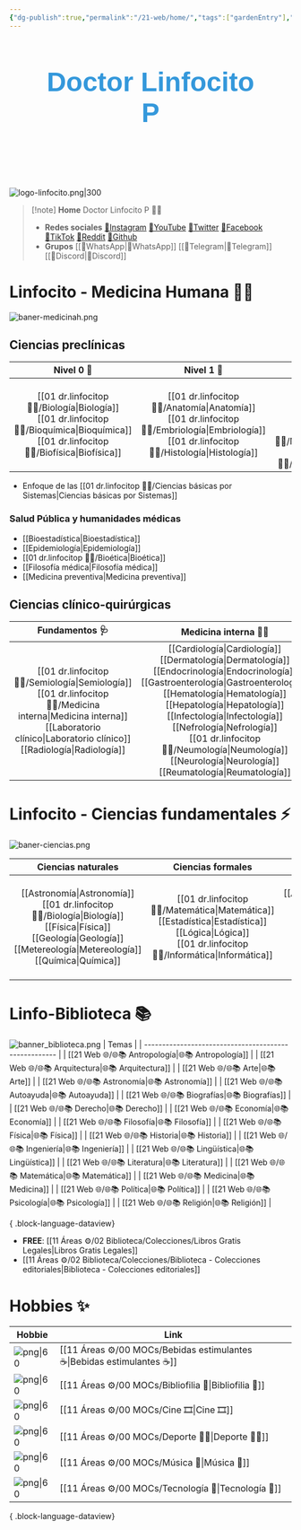 ```yaml
---
{"dg-publish":true,"permalink":"/21-web/home/","tags":["gardenEntry"],"noteIcon":""}
---
```


   <header style="text-align: center; color: #3498db; padding: 50px;"> <font face="Helvetica, Arial, sans-serif" size="10" color="#3498db"> <b>Doctor Linfocito P</b> </font> </header>  
   
   ![logo-linfocito.png|300](/img/user/01%20dr.linfocitop%20%F0%9F%91%A8%E2%80%8D%E2%9A%95%EF%B8%8F/%F0%9F%92%BE%20Adjuntos/logo-linfocito.png)

>[!note] **Home** Doctor Linfocito P 👨‍⚕️
> - **Redes sociales**
>	[🔗Instagram](https://www.instagram.com/dr.linfocitop/) [🔗YouTube](https://www.youtube.com/@dr.linfocitop) [🔗Twitter](https://twitter.com/drlinfocitop) [🔗Facebook](https://www.facebook.com/profile.php?id=100092210299968&sk) [🔗TikTok](https://www.tiktok.com/@dr.linfocitop) [🔗Reddit](https://www.reddit.com/user/dr_linfocitop) [🔗Github](https://github.com/drlinfocitop) 
>- **Grupos**
>	[[🔗WhatsApp\|🔗WhatsApp]] [[🔗Telegram\|🔗Telegram]] [[🔗Discord\|🔗Discord]] 

# Linfocito - Medicina Humana 👨‍⚕️
![baner-medicinah.png](/img/user/21%20Web%20%F0%9F%8C%90/%F0%9F%92%BE%20Adjuntos/baner-medicinah.png)
## Ciencias preclínicas
|                     Nivel 0 🥚                      |                      Nivel 1 🐣                       |                                   Nivel 2 🐤                                    |                                   Nivel 3 🦅                                    |
|:---------------------------------------------------:|:-----------------------------------------------------:|:-------------------------------------------------------------------------------:|:-------------------------------------------------------------------------------:|
| [[01 dr.linfocitop 👨‍⚕️/Biología\|Biología]] <br> [[01 dr.linfocitop 👨‍⚕️/Bioquímica\|Bioquímica]] <br> [[01 dr.linfocitop 👨‍⚕️/Biofísica\|Biofísica]] | [[01 dr.linfocitop 👨‍⚕️/Anatomía\|Anatomía]] <br> [[01 dr.linfocitop 👨‍⚕️/Embriología\|Embriología]] <br> [[01 dr.linfocitop 👨‍⚕️/Histología\|Histología]] | [[01 dr.linfocitop 👨‍⚕️/Fisiología\|Fisiología]] <br> [[01 dr.linfocitop 👨‍⚕️/Patología\|Patología]] <br> [[01 dr.linfocitop 👨‍⚕️/Microbiología\|Microbiología]] <br> [[01 dr.linfocitop 👨‍⚕️/Parasitología\|Parasitología]] | [[Fisiopatología\|Fisiopatología]] <br> [[01 dr.linfocitop 👨‍⚕️/Farmacología\|Farmacología]] <br> [[Inmunología\|Inmunología]] <br> [[01 dr.linfocitop 👨‍⚕️/Genética\|Genética]] |

- Enfoque de las [[01 dr.linfocitop 👨‍⚕️/Ciencias básicas por Sistemas\|Ciencias básicas por Sistemas]]
### Salud Pública y humanidades médicas
- [[Bioestadística\|Bioestadística]]
- [[Epidemiología\|Epidemiología]]
- [[01 dr.linfocitop 👨‍⚕️/Bioética\|Bioética]]
- [[Filosofía médica\|Filosofía médica]]
- [[Medicina preventiva\|Medicina preventiva]]
## Ciencias clínico-quirúrgicas
|                                      Fundamentos 🩺                                       |                                                                                                           Medicina interna 👨‍⚕️                                                                                                           |                                                                                     Especialidades 🏥                                                                                      |                                                  Fundamentos de cirugía                                                  |                                                                                                        Especialidades en Cirugía                                                                                                        |
|:-----------------------------------------------------------------------------------------:|:------------------------------------------------------------------------------------------------------------------------------------------------------------------------------------------------------------------------------------------:|:------------------------------------------------------------------------------------------------------------------------------------------------------------------------------------------:|:------------------------------------------------------------------------------------------------------------------------:|:---------------------------------------------------------------------------------------------------------------------------------------------------------------------------------------------------------------------------------------:|
| [[01 dr.linfocitop 👨‍⚕️/Semiología\|Semiología]] <br> [[01 dr.linfocitop 👨‍⚕️/Medicina interna\|Medicina interna]] <br> [[Laboratorio clínico\|Laboratorio clínico]] <br> [[Radiología\|Radiología]] | [[Cardiología\|Cardiología]] <br> [[Dermatología\|Dermatología]] <br> [[Endocrinología\|Endocrinología]] <br> [[Gastroenterología\|Gastroenterología]] <br> [[Hematología\|Hematología]] <br> [[Hepatología\|Hepatología]] <br> [[Infectología\|Infectología]] <br> [[Nefrología\|Nefrología]] <br> [[01 dr.linfocitop 👨‍⚕️/Neumología\|Neumología]] <br> [[Neurología\|Neurología]] <br> [[Reumatología\|Reumatología]] | Medicina Interna: <br>[[Urgentología\|Urgentología]] <br> [[Alergología\|Alergología]] <br>[[Geriatría\|Geriatría]] <br> [[Psiquiatría\|Psiquiatría]]<br>Salud de la mujer y del niño:<br>[[Ginecología\|Ginecología]]<br>[[Obstetricia\|Obstetricia]]<br>[[Pediatría\|Pediatría]] | [[Técnica quirúrgica\|Técnica quirúrgica]] <br> [[Anestesiología\|Anestesiología]] <br> [[Cirugía general\|Cirugía general]] <br> [[Cirugía plástica\|Cirugía plástica]] <br> [[Traumatología\|Traumatología]] | [[Cirugía cardiovascular\|Cirugía cardiovascular]] <br> [[Cirugía de cabeza y cuello\|Cirugía de cabeza y cuello]] <br> [[Cirugía general\|Cirugía general]] <br> [[Cirugía plástica\|Cirugía plástica]] <br> [[Cirugía torácica\|Cirugía torácica]] <br> [[Neurocirugía\|Neurocirugía]] <br> [[Oftalmología\|Oftalmología]] <br> [[Otorrinolaringología\|Otorrinolaringología]] <br> [[Urología\|Urología]] |
# Linfocito - Ciencias fundamentales ⚡ 
![baner-ciencias.png](/img/user/21%20Web%20%F0%9F%8C%90/%F0%9F%92%BE%20Adjuntos/baner-ciencias.png)

|                                                     Ciencias naturales                                                     |                               Ciencias formales                               |                                                                       Humanidades puras                                                                        |                                Humanidades mixtas                                 |
|:--------------------------------------------------------------------------------------------------------------------------:|:-----------------------------------------------------------------------------:|:-----------------------------------------------------------------------------------------------------------------------------------------------------------------------:|:------------------------------------------------------------------------------------------:|
| [[Astronomía\|Astronomía]] <br> [[01 dr.linfocitop 👨‍⚕️/Biología\|Biología]] <br> [[Física\|Física]] <br> [[Geología\|Geología]] <br> [[Metereología\|Metereología]] <br> [[Química\|Química]] | [[01 dr.linfocitop 👨‍⚕️/Matemática\|Matemática]] <br> [[Estadística\|Estadística]] <br> [[Lógica\|Lógica]] <br> [[01 dr.linfocitop 👨‍⚕️/Informática\|Informática]] <br> | [[Antropología\|Antropología]] <br> [[Derecho\|Derecho]] <br> [[Filosofía\|Filosofía]] <br> [[Filología\|Filología]] <br> [[Historia\|Historia]] <br> [[Sociología\|Sociología]] <br> [[Politología\|Politología]] | [[Arqueología\|Arqueología]] <br> [[Ciencias de la comunicación\|Ciencias de la comunicación]] <br> [[Demografía\|Demografía]] <br> [[Economía\|Economía]] <br> [[Geografía\|Geografía]] <br> [[Pedagogía\|Pedagogía]] <br> [[Psicología\|Psicología]] |
# Linfo-Biblioteca 📚
![banner_biblioteca.png](/img/user/21%20Web%20%F0%9F%8C%90/%F0%9F%92%BE%20Adjuntos/banner_biblioteca.png)
| Temas                                                 |
| ----------------------------------------------------- |
| [[21 Web 🌐/🌐📚 Antropología\|🌐📚 Antropología]] |
| [[21 Web 🌐/🌐📚 Arquitectura\|🌐📚 Arquitectura]] |
| [[21 Web 🌐/🌐📚 Arte\|🌐📚 Arte]]                 |
| [[21 Web 🌐/🌐📚 Astronomía\|🌐📚 Astronomía]]     |
| [[21 Web 🌐/🌐📚 Autoayuda\|🌐📚 Autoayuda]]       |
| [[21 Web 🌐/🌐📚 Biografías\|🌐📚 Biografías]]     |
| [[21 Web 🌐/🌐📚 Derecho\|🌐📚 Derecho]]           |
| [[21 Web 🌐/🌐📚 Economía\|🌐📚 Economía]]         |
| [[21 Web 🌐/🌐📚 Filosofía\|🌐📚 Filosofía]]       |
| [[21 Web 🌐/🌐📚 Física\|🌐📚 Física]]             |
| [[21 Web 🌐/🌐📚 Historia\|🌐📚 Historia]]         |
| [[21 Web 🌐/🌐📚 Ingeniería\|🌐📚 Ingeniería]]     |
| [[21 Web 🌐/🌐📚 Lingüística\|🌐📚 Lingüística]]   |
| [[21 Web 🌐/🌐📚 Literatura\|🌐📚 Literatura]]     |
| [[21 Web 🌐/🌐📚 Matemática\|🌐📚 Matemática]]     |
| [[21 Web 🌐/🌐📚 Medicina\|🌐📚 Medicina]]         |
| [[21 Web 🌐/🌐📚 Política\|🌐📚 Política]]         |
| [[21 Web 🌐/🌐📚 Psicología\|🌐📚 Psicología]]     |
| [[21 Web 🌐/🌐📚 Religión\|🌐📚 Religión]]         |

{ .block-language-dataview}
- **FREE**: [[11 Áreas ⚙/02 Biblioteca/Colecciones/Libros Gratis Legales\|Libros Gratis Legales]]
- [[11 Áreas ⚙/02 Biblioteca/Colecciones/Biblioteca - Colecciones editoriales\|Biblioteca - Colecciones editoriales]]
# Hobbies ✨
| Hobbie                                                                         | Link                                                                     |
| ------------------------------------------------------------------------------ | ------------------------------------------------------------------------ |
| ![png\|60](https://drlinfocitop.netlify.app/img/optimized/gL-3_J8EN7-700.webp) | [[11 Áreas ⚙/00 MOCs/Bebidas estimulantes ☕\|Bebidas estimulantes ☕]] |
| ![png\|60](https://drlinfocitop.netlify.app/img/optimized/z9-OfjNxre-700.webp) | [[11 Áreas ⚙/00 MOCs/Bibliofilia 📜\|Bibliofilia 📜]]                 |
| ![png\|60](https://drlinfocitop.netlify.app/img/optimized/34JskIs57u-521.webp) | [[11 Áreas ⚙/00 MOCs/Cine 🎞\|Cine 🎞]]                               |
| ![png\|60](https://drlinfocitop.netlify.app/img/optimized/SoZIeyyT9v-599.webp) | [[11 Áreas ⚙/00 MOCs/Deporte 🏃‍♂️\|Deporte 🏃‍♂️]]                   |
| ![png\|60](https://drlinfocitop.netlify.app/img/optimized/7upNMTBFwu-700.webp) | [[11 Áreas ⚙/00 MOCs/Música 🎵\|Música 🎵]]                           |
| ![png\|60](https://drlinfocitop.netlify.app/img/optimized/EZXYtYTCkU-700.webp) | [[11 Áreas ⚙/00 MOCs/Tecnología 📡\|Tecnología 📡]]                   |

{ .block-language-dataview}


